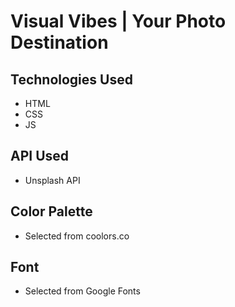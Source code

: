 # Visual Vibes | Your Photo Destination

## Technologies Used
- HTML
- CSS
- JS

## API Used
- Unsplash API 

## Color Palette
- Selected from coolors.co

## Font
- Selected from Google Fonts

 
 
